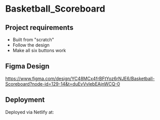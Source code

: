 # Basketball_Scoreboard

## Project requirements
- Built from "scratch"
- Follow the design
- Make all six buttons work


## Figma Design
https://www.figma.com/design/YC48MCx4frBFtYoz6rNJE6/Basketball-Scoreboard?node-id=129-14&t=duEvVvlebEAjnWCQ-0

## Deployment
Deployed via Netlify at:
